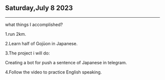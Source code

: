 ## Saturday,July 8   2023

------

what things I accomplished?

1.run 2km.

2.Learn half of Gojūon in Japanese.

3.The  project i will do:

Creating a bot for push a sentence of Japanese in telegram.

4.Follow the video to practice English speaking.